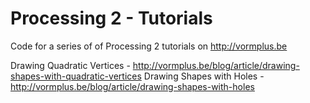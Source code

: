 # Processing 2 - Tutorials

Code for a series of of Processing 2 tutorials on http://vormplus.be

Drawing Quadratic Vertices - http://vormplus.be/blog/article/drawing-shapes-with-quadratic-vertices
Drawing Shapes with Holes - http://vormplus.be/blog/article/drawing-shapes-with-holes